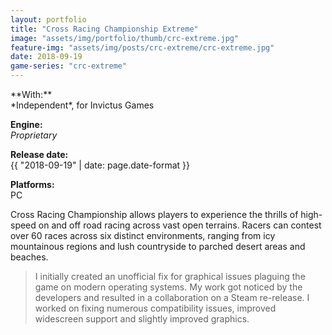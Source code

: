 ```yaml
---
layout: portfolio
title: "Cross Racing Championship Extreme"
image: "assets/img/portfolio/thumb/crc-extreme.jpg"
feature-img: "assets/img/posts/crc-extreme/crc-extreme.jpg"
date: 2018-09-19
game-series: "crc-extreme"
---
```

<div class="portfolio-page-right" markdown="1">
**With:**<br>*Independent*, for Invictus Games

**Engine:**<br>*Proprietary*

**Release date:**<br>{{ "2018-09-19" | date: page.date-format }}

**Platforms:**<br>PC
</div>
<div class="portfolio-page-left" markdown="1">
Cross Racing Championship allows players to experience the thrills of high-speed on and off road racing across vast open terrains. 
Racers can contest over 60 races across six distinct environments, ranging from icy mountainous regions and lush countryside to parched desert areas and beaches.

> I initially created an unofficial fix for graphical issues plaguing the game on modern operating systems. My work got noticed by the developers and resulted in
> a collaboration on a Steam re-release. I worked on fixing numerous compatibility issues, improved widescreen support and slightly improved graphics.

</div>